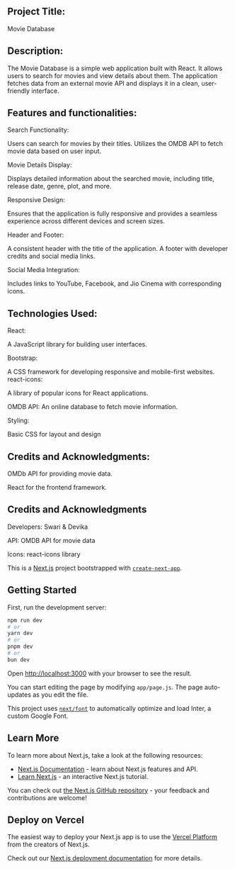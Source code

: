 ## Project Title:
Movie Database
## Description:
The Movie Database is a simple web application built with React. It allows users to search for movies and view details about them. The application fetches data from an external movie API and displays it in a clean, user-friendly interface.

## Features and functionalities:
Search Functionality:

Users can search for movies by their titles.
Utilizes the OMDB API to fetch movie data based on user input.

Movie Details Display:

Displays detailed information about the searched movie, including title, release date, genre, plot, and more.

Responsive Design:

Ensures that the application is fully responsive and provides a seamless experience across different devices and screen sizes.

Header and Footer:

A consistent header with the title of the application.
A footer with developer credits and social media links.

Social Media Integration:

Includes links to YouTube, Facebook, and Jio Cinema with corresponding icons.

## Technologies Used:
React: 

A JavaScript library for building user interfaces.

Bootstrap: 

A CSS framework for developing responsive and mobile-first websites.
react-icons:

A library of popular icons for React applications.

OMDB API:
An online database to fetch movie information.

Styling: 

Basic CSS for layout and design

## Credits and Acknowledgments:
OMDb API for providing movie data.

React for the frontend framework.



## Credits and Acknowledgments
Developers: 
Swari & Devika

API: 
OMDB API for movie data

Icons: 
react-icons library

This is a [Next.js](https://nextjs.org/) project bootstrapped with [`create-next-app`](https://github.com/vercel/next.js/tree/canary/packages/create-next-app).

## Getting Started

First, run the development server:

```bash
npm run dev
# or
yarn dev
# or
pnpm dev
# or
bun dev
```

Open [http://localhost:3000](http://localhost:3000) with your browser to see the result.

You can start editing the page by modifying `app/page.js`. The page auto-updates as you edit the file.

This project uses [`next/font`](https://nextjs.org/docs/basic-features/font-optimization) to automatically optimize and load Inter, a custom Google Font.

## Learn More

To learn more about Next.js, take a look at the following resources:

- [Next.js Documentation](https://nextjs.org/docs) - learn about Next.js features and API.
- [Learn Next.js](https://nextjs.org/learn) - an interactive Next.js tutorial.

You can check out [the Next.js GitHub repository](https://github.com/vercel/next.js/) - your feedback and contributions are welcome!

## Deploy on Vercel

The easiest way to deploy your Next.js app is to use the [Vercel Platform](https://vercel.com/new?utm_medium=default-template&filter=next.js&utm_source=create-next-app&utm_campaign=create-next-app-readme) from the creators of Next.js.

Check out our [Next.js deployment documentation](https://nextjs.org/docs/deployment) for more details.
